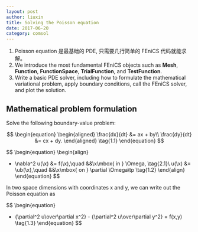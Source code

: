 ```yaml
---
layout: post
author: liuxin
title: Solving the Poisson equation
date: 2017-06-20
category: comsol
---
```



1. Poisson equation 是最基础的 PDE, 只需要几行简单的 FEniCS 代码就能求解。
2. We introduce the most fundamental FEniCS objects such as **Mesh**, **Function**, **FunctionSpace**, **TrialFunction**, and **TestFunction**.
3. Write a basic PDE solver, including how to formulate the mathematical variational problem, apply boundary conditions, call the FEniCS solver, and plot the solution.


## Mathematical problem formulation
Solve the following boundary-value problem:


$$
\begin{equation}
\begin{aligned}
\frac{dx}{dt} &= ax + by\\
\frac{dy}{dt} &= cx + dy.
\end{aligned}
\tag{1.1}
\end{equation}
$$

$$
\begin{equation}
\begin{align}
- \nabla^2 u(\x) &= f(\x),\quad &&\x\mbox{ in } \Omega,
\tag{2.1}\\ 
u(\x) &= \ub(\x),\quad &&\x\mbox{ on } \partial \Omega\tp 
\tag{1.2}
\end{align}
\end{equation}
$$


In two space dimensions with coordinates x and y, we can write out the Poisson equation as


$$
\begin{equation}
- {\partial^2 u\over\partial x^2} -
{\partial^2 u\over\partial y^2} = f(x,y)
\tag{1.3}
\end{equation}
$$